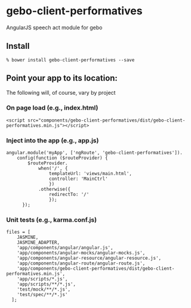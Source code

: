 gebo-client-performatives
=========================

AngularJS speech act module for gebo

## Install

```
% bower install gebo-client-performatives --save
```

## Point your app to its location:

The following will, of course, vary by project

### On page load (e.g., index.html)

```
<script src="components/gebo-client-performatives/dist/gebo-client-performatives.min.js"></script>
```

### Inject into the app (e.g., app.js)

```
angular.module('myApp', ['ngRoute', 'gebo-client-performatives']).
    config(function ($routeProvider) {
        $routeProvider.
            when('/', {
                templateUrl: 'views/main.html',
                controller: 'MainCtrl'
                })
            .otherwise({
                redirectTo: '/'
                });
      });
```

### Unit tests (e.g., karma.conf.js)

```
files = [
    JASMINE,
    JASMINE_ADAPTER,
    'app/components/angular/angular.js',
    'app/components/angular-mocks/angular-mocks.js',
    'app/components/angular-resource/angular-resource.js',
    'app/components/angular-route/angular-route.js',
    'app/components/gebo-client-performatives/dist/gebo-client-performatives.min.js',
    'app/scripts/*.js',
    'app/scripts/**/*.js',
    'test/mock/**/*.js',
    'test/spec/**/*.js'
  ];
```

